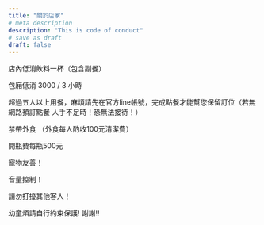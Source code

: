 ```yaml
---
title: "關於店家"
# meta description
description: "This is code of conduct"
# save as draft
draft: false
---
```


店內低消飲料一杯（包含副餐）

包廂低消 3000 / 3 小時

超過五人以上用餐，麻煩請先在官方line帳號，完成點餐才能幫您保留訂位（若無網路預訂點餐
人手不足時！恐無法接待！）

禁帶外食
（外食每人酌收100元清潔費）

開瓶費每瓶500元

寵物友善！

音量控制！

請勿打擾其他客人！

幼童煩請自行約束保護! 謝謝!!